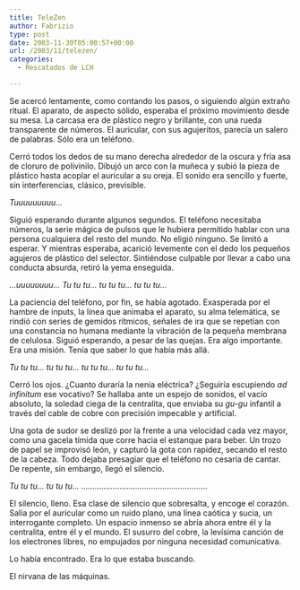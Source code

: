 ```yaml
---
title: TeleZen
author: Fabrizio
type: post
date: 2003-11-30T05:00:57+00:00
url: /2003/11/telezen/
categories:
  - Rescatados de LCH

---
```

Se acercó lentamente, como contando los pasos, o siguiendo algún extraño ritual. El aparato, de aspecto sólido, esperaba el próximo movimiento desde su mesa. La carcasa era de plástico negro y brillante, con una rueda transparente de números. El auricular, con sus agujeritos, parecía un salero de palabras. Sólo era un teléfono.

Cerró todos los dedos de su mano derecha alrededor de la oscura y fría asa de cloruro de polivinilo. Dibujó un arco con la muñeca y subió la pieza de plástico hasta acoplar el auricular a su oreja. El sonido era sencillo y fuerte, sin interferencias, clásico, previsible.

_Tuuuuuuuuu&#8230;_

Siguió esperando durante algunos segundos. El teléfono necesitaba números, la serie mágica de pulsos que le hubiera permitido hablar con una persona cualquiera del resto del mundo. No eligió ninguno. Se limitó a esperar. Y mientras esperaba, acarició levemente con el dedo los pequeños agujeros de plástico del selector. Sintiéndose culpable por llevar a cabo una conducta absurda, retiró la yema enseguida.

_&#8230;uuuuuuuu&#8230; Tu tu tu&#8230; tu tu tu&#8230; tu tu tu&#8230;_

La paciencia del teléfono, por fin, se había agotado. Exasperada por el hambre de inputs, la línea que animaba el aparato, su alma telemática, se rindió con series de gemidos rítmicos, señales de ira que se repetían con una constancia no humana mediante la vibración de la pequeña membrana de celulosa. Siguió esperando, a pesar de las quejas. Era algo importante. Era una misión. Tenía que saber lo que había más allá.

 _Tu tu tu&#8230; tu tu tu&#8230; tu tu tu&#8230; tu tu tu&#8230;_ 

Cerró los ojos. ¿Cuanto duraría la nenia eléctrica? ¿Seguiría escupiendo _ad infinitum_ ese vocativo? Se hallaba ante un espejo de sonidos, el vacío absoluto, la soledad ciega de la centralita, que enviaba su _gu-gu_ infantil a través del cable de cobre con precisión impecable y artificial.

Una gota de sudor se deslizó por la frente a una velocidad cada vez mayor, como una gacela tímida que corre hacia el estanque para beber. Un trozo de papel se improvisó león, y capturó la gota con rapidez, secando el resto de la cabeza. Todo dejaba presagiar que el teléfono no cesaría de cantar. De repente, sin embargo, llegó el silencio.

_Tu tu tu&#8230; tu tu tu&#8230; &#8230;&#8230;&#8230;&#8230;&#8230;&#8230;&#8230;&#8230;&#8230;&#8230;&#8230;&#8230;&#8230;&#8230;&#8230;&#8230;&#8230;&#8230;.._

El silencio, lleno. Esa clase de silencio que sobresalta, y encoge el corazón. Salía por el auricular como un ruido plano, una línea caótica y sucia, un interrogante completo. Un espacio inmenso se abría ahora entre él y la centralita, entre él y el mundo. El susurro del cobre, la levísima canción de los electrones libres, no empujados por ninguna necesidad comunicativa.

Lo había encontrado. Era lo que estaba buscando.

El nirvana de las máquinas.